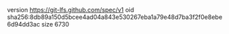 version https://git-lfs.github.com/spec/v1
oid sha256:8db89a150d5bcee4ad04a843e530267eba1a79e48d7ba3f2f0e8ebe6d94dd3ac
size 6730
